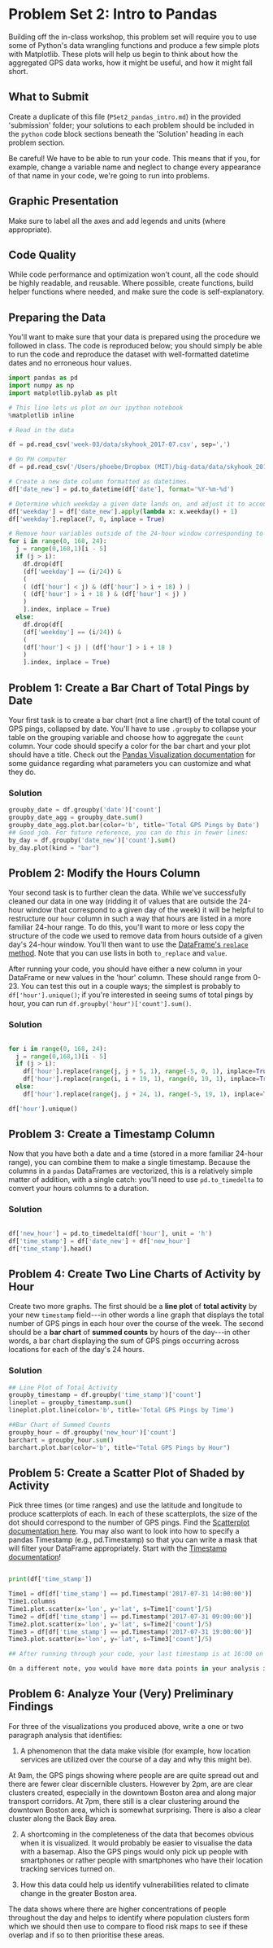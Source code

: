 # Problem Set 2: Intro to Pandas

Building off the in-class workshop, this problem set will require you to use some of Python's data wrangling functions and produce a few simple plots with Matplotlib. These plots will help us begin to think about how the aggregated GPS data works, how it might be useful, and how it might fall short.

## What to Submit

Create a duplicate of this file (`PSet2_pandas_intro.md`) in the provided 'submission' folder; your solutions to each problem should be included in the `python` code block sections beneath the 'Solution' heading in each problem section.

Be careful! We have to be able to run your code. This means that if you, for example, change a variable name and neglect to change every appearance of that name in your code, we're going to run into problems.

## Graphic Presentation

Make sure to label all the axes and add legends and units (where appropriate).

## Code Quality

While code performance and optimization won't count, all the code should be highly readable, and reusable. Where possible, create functions, build helper functions where needed, and make sure the code is self-explanatory.

## Preparing the Data

You'll want to make sure that your data is prepared using the procedure we followed in class. The code is reproduced below; you should simply be able to run the code and reproduce the dataset with well-formatted datetime dates and no erroneous hour values.

```python
import pandas as pd
import numpy as np
import matplotlib.pylab as plt

# This line lets us plot on our ipython notebook
%matplotlib inline

# Read in the data

df = pd.read_csv('week-03/data/skyhook_2017-07.csv', sep=',')

# On PH computer
df = pd.read_csv('/Users/phoebe/Dropbox (MIT)/big-data/data/skyhook_2017-07.csv', sep=',')

# Create a new date column formatted as datetimes.
df['date_new'] = pd.to_datetime(df['date'], format='%Y-%m-%d')

# Determine which weekday a given date lands on, and adjust it to account for the fact that '0' in our hours field corresponds to Sunday, but .weekday() returns 0 for Monday.
df['weekday'] = df['date_new'].apply(lambda x: x.weekday() + 1)
df['weekday'].replace(7, 0, inplace = True)

# Remove hour variables outside of the 24-hour window corresponding to the day of the week a given date lands on.
for i in range(0, 168, 24):
  j = range(0,168,1)[i - 5]
  if (j > i):
    df.drop(df[
    (df['weekday'] == (i/24)) &
    (
    ( (df['hour'] < j) & (df['hour'] > i + 18) ) |
    ( (df['hour'] > i + 18 ) & (df['hour'] < j) )
    )
    ].index, inplace = True)
  else:
    df.drop(df[
    (df['weekday'] == (i/24)) &
    (
    (df['hour'] < j) | (df['hour'] > i + 18 )
    )
    ].index, inplace = True)
```

## Problem 1: Create a Bar Chart of Total Pings by Date

Your first task is to create a bar chart (not a line chart!) of the total count of GPS pings, collapsed by date. You'll have to use `.groupby` to collapse your table on the grouping variable and choose how to aggregate the `count` column. Your code should specify a color for the bar chart and your plot should have a title. Check out the [Pandas Visualization documentation](https://pandas.pydata.org/pandas-docs/stable/visualization.html) for some guidance regarding what parameters you can customize and what they do.

### Solution

```python
groupby_date = df.groupby('date')['count']
groupby_date_agg = groupby_date.sum()
groupby_date_agg.plot.bar(color='b', title='Total GPS Pings by Date')
## Good job. For future reference, you can do this in fewer lines:
by_day = df.groupby('date_new')['count'].sum()
by_day.plot(kind = "bar")
```

## Problem 2: Modify the Hours Column

Your second task is to further clean the data. While we've successfully cleaned our data in one way (ridding it of values that are outside the 24-hour window that correspond to a given day of the week) it will be helpful to restructure our `hour` column in such a way that hours are listed in a more familiar 24-hour range. To do this, you'll want to more or less copy the structure of the code we used to remove data from hours outside of a given day's 24-hour window. You'll then want to use the [DataFrame's `replace` method](https://pandas.pydata.org/pandas-docs/stable/generated/pandas.DataFrame.replace.html). Note that you can use lists in both `to_replace` and `value`.

After running your code, you should have either a new column in your DataFrame or new values in the 'hour' column. These should range from 0-23. You can test this out in a couple ways; the simplest is probably to `df['hour'].unique()`; if you're interested in seeing sums of total pings by hour, you can run `df.groupby('hour')['count'].sum()`.

### Solution
```python

for i in range(0, 168, 24):
  j = range(0,168,1)[i - 5]
  if (j > i):
    df['hour'].replace(range(j, j + 5, 1), range(-5, 0, 1), inplace=True)
    df['hour'].replace(range(i, i + 19, 1), range(0, 19, 1), inplace=True)
  else:
    df['hour'].replace(range(j, j + 24, 1), range(-5, 19, 1), inplace=True)

df['hour'].unique()

```

## Problem 3: Create a Timestamp Column

Now that you have both a date and a time (stored in a more familiar 24-hour range), you can combine them to make a single timestamp. Because the columns in a `pandas` DataFrames are vectorized, this is a relatively simple matter of addition, with a single catch: you'll need to use `pd.to_timedelta` to convert your hours columns to a duration.

### Solution

```python

df['new_hour'] = pd.to_timedelta(df['hour'], unit = 'h')
df['time_stamp'] = df['date_new'] + df['new_hour']
df['time_stamp'].head()

```

## Problem 4: Create Two Line Charts of Activity by Hour

Create two more graphs. The first should be a **line plot** of **total activity** by your new `timestamp` field---in other words a line graph that displays the total number of GPS pings in each hour over the course of the week. The second should be a **bar chart** of **summed counts** by hours of the day---in other words, a bar chart displaying the sum of GPS pings occurring across locations for each of the day's 24 hours.

### Solution

```python
## Line Plot of Total Activity
groupby_timestamp = df.groupby('time_stamp')['count']
lineplot = groupby_timestamp.sum()
lineplot.plot.line(color='b', title='Total GPS Pings by Time')

##Bar Chart of Summed Counts
groupby_hour = df.groupby('new_hour')['count']
barchart = groupby_hour.sum()
barchart.plot.bar(color='b', title="Total GPS Pings by Hour")

```

## Problem 5: Create a Scatter Plot of Shaded by Activity

Pick three times (or time ranges) and use the latitude and longitude to produce scatterplots of each. In each of these scatterplots, the size of the dot should correspond to the number of GPS pings. Find the [Scatterplot documentation here](http://pandas.pydata.org/pandas-docs/version/0.19.1/visualization.html#scatter-plot). You may also want to look into how to specify a pandas Timestamp (e.g., pd.Timestamp) so that you can write a mask that will filter your DataFrame appropriately. Start with the [Timestamp documentation](https://pandas.pydata.org/pandas-docs/stable/timeseries.html#timestamps-vs-time-spans)!

```python

print(df['time_stamp'])

Time1 = df[df['time_stamp'] == pd.Timestamp('2017-07-31 14:00:00')]
Time1.columns
Time1.plot.scatter(x='lon', y='lat', s=Time1['count']/5)
Time2 = df[df['time_stamp'] == pd.Timestamp('2017-07-31 09:00:00')]
Time2.plot.scatter(x='lon', y='lat', s=Time2['count']/5)
Time3 = df[df['time_stamp'] == pd.Timestamp('2017-07-31 19:00:00')]
Time3.plot.scatter(x='lon', y='lat', s=Time3['count']/5)

## After running through your code, your last timestamp is at 16:00 on July 31st, so this last chart is unable to plot. However, the setup is correct so you will get partial credit.

On a different note, you would have more data points in your analysis if you had selected a day earlier in the month. See your line chart from problem 4. By picking a date with fewer data points, you are making it harder for yourself to discern patterns. 

```

## Problem 6: Analyze Your (Very) Preliminary Findings

For three of the visualizations you produced above, write a one or two paragraph analysis that identifies:

1. A phenomenon that the data make visible (for example, how location services are utilized over the course of a day and why this might be).

At 9am, the GPS pings showing where people are are quite spread out and there are fewer clear discernible clusters. However by 2pm, are are clear clusters created, especially in the downtown Boston area and along major transport corridors. At 7pm, there still is a clear clustering around the downtown Boston area, which is somewhat surprising. There is also a clear cluster along the Back Bay area.



2. A shortcoming in the completeness of the data that becomes obvious when it is visualized.
It would probably be easier to visualise the data with a basemap. Also the GPS pings would only pick up people with smartphones or rather people with smartphones who have their location tracking services turned on.




3. How this data could help us identify vulnerabilities related to climate change in the greater Boston area.

The data shows where there are higher concentrations of people throughout the day and helps to identify where population clusters form which we should then use to compare to flood risk maps to see if these overlap and if so to then prioritise these areas.

